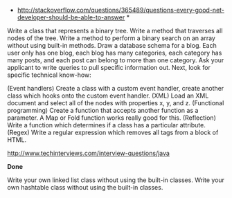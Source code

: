 * http://stackoverflow.com/questions/365489/questions-every-good-net-developer-should-be-able-to-answer *

Write a class that represents a binary tree. Write a method that traverses all nodes of the tree.
Write a method to perform a binary search on an array without using built-in methods.
Draw a database schema for a blog. Each user only has one blog, each blog has many categories, each category has many posts, and each post can belong to more than one category. Ask your applicant to write queries to pull specific information out.
Next, look for specific technical know-how:

(Event handlers) Create a class with a custom event handler, create another class which hooks onto the custom event handler.
(XML) Load an XML document and select all of the nodes with properties x, y, and z.
(Functional programming) Create a function that accepts another function as a parameter. A Map or Fold function works really good for this.
(Reflection) Write a function which determines if a class has a particular attribute.
(Regex) Write a regular expression which removes all tags from a block of HTML.

http://www.techinterviews.com/interview-questions/java

**Done**

Write your own linked list class without using the built-in classes.
Write your own hashtable class without using the built-in classes.
